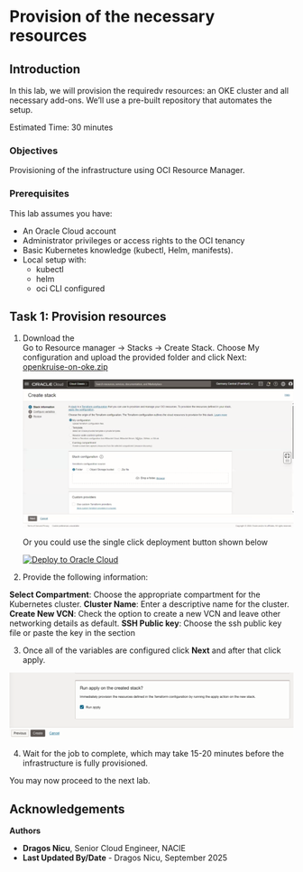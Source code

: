 # Provision of the necessary resources

## Introduction

In this lab, we will provision the requiredv resources: an OKE cluster and all necessary add-ons. We’ll use a pre-built repository that automates the setup.

Estimated Time: 30 minutes

### **Objectives**

Provisioning of the infrastructure using OCI Resource Manager.

### **Prerequisites**

This lab assumes you have:

* An Oracle Cloud account
* Administrator privileges or access rights to the OCI tenancy
* Basic Kubernetes knowledge (kubectl, Helm, manifests).
* Local setup with:
    - kubectl
    - helm
    - oci CLI configured

## Task 1: Provision resources

1. Download the  
Go to Resource manager -> Stacks -> Create Stack. Choose My configuration and upload the provided folder and click Next: [openkruise-on-oke.zip](https://github.com/dranicu/openkruise-on-oke/archive/refs/heads/main.zip)

    ![Resource Manager](images/resource_manager.png)

    Or you could use the single click deployment button shown below

    [![Deploy to Oracle Cloud](https://oci-resourcemanager-plugin.plugins.oci.oraclecloud.com/latest/deploy-to-oracle-cloud.svg)](https://cloud.oracle.com/resourcemanager/stacks/create?zipUrl=https://github.com/dranicu/openkruise-on-oke/archive/refs/heads/main.zip)

2. Provide the following information: 

**Select Compartment**: Choose the appropriate compartment for the Kubernetes cluster.
**Cluster Name**: Enter a descriptive name for the cluster.
**Create New VCN**: Check the option to create a new VCN and leave other networking details as default.
**SSH Public key**: Choose the ssh public key file or paste the key in the section

3. Once all of the variables are configured click **Next** and after that click apply.

![Apply Stack](images/run_apply.png)

4. Wait for the job to complete, which may take 15-20 minutes before the infrastructure is fully provisioned.

You may now proceed to the next lab.

## Acknowledgements

**Authors**

* **Dragos Nicu**, Senior Cloud Engineer, NACIE
* **Last Updated By/Date** - Dragos Nicu, September 2025
